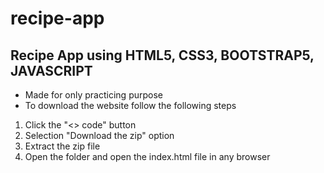 # recipe-app

## Recipe App using HTML5, CSS3, BOOTSTRAP5, JAVASCRIPT

- Made for only practicing purpose
- To download the website follow the following steps

1. Click the "<> code" button
2. Selection "Download the zip" option
3. Extract the zip file
4. Open the folder and open the index.html file in any browser